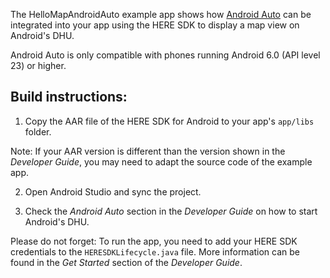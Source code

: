 The HelloMapAndroidAuto example app shows how [Android Auto](https://www.android.com/auto/) can be integrated into your app using the HERE SDK to display a map view on Android's DHU.

Android Auto is only compatible with phones running Android 6.0 (API level 23) or higher.

Build instructions:
-------------------

1) Copy the AAR file of the HERE SDK for Android to your app's `app/libs` folder.

Note: If your AAR version is different than the version shown in the _Developer Guide_, you may need to adapt the source code of the example app.

2) Open Android Studio and sync the project.

3) Check the _Android Auto_ section in the _Developer Guide_ on how to start Android's DHU.

Please do not forget: To run the app, you need to add your HERE SDK credentials to the `HERESDKLifecycle.java` file. More information can be found in the _Get Started_ section of the _Developer Guide_.
